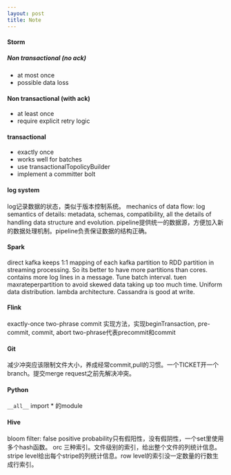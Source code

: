 ```yaml
---
layout: post
title: Note
---
```


#### Storm

##### Non transactional (no ack)
- at most once
- possible data loss

#### Non transactional (with ack)
- at least once
- require explicit retry logic

#### transactional
- exactly once
- works well for batches
- use transactionalTopolicyBuilder
- implement a committer bolt


#### log system
log记录数据的状态，类似于版本控制系统。
mechanics of data flow: log
semantics of details: metadata, schemas, compatibility, all the details of handling data structure and evolution.
pipeline提供统一的数据源，方便加入新的数据处理机制。pipeline负责保证数据的结构正确。

#### Spark
direct kafka keeps 1:1 mapping of each kafka partition to RDD partition in streaming processing. So its better to have more partitions than cores. contains more log lines in a message.
Tune batch interval.
tuen maxrateperpartition to avoid skewed data taking up too much time.
Uniform data distribution.
lambda architecture.
Cassandra is good at write.

#### Flink
exactly-once two-phrase commit
实现方法，实现beginTransaction, pre-commit, commit, abort
two-phrase代表precommit和commit

#### Git
减少冲突应该限制文件大小，养成经常commit,pull的习惯。一个TICKET开一个branch。提交merge request之前先解决冲突。

#### Python
`__all__` import * 的module

#### Hive
bloom filter: false positive probability只有假阳性，没有假阴性，一个set里使用多个hash函数。
orc 三种索引。文件级别的索引，给出整个文件的列统计信息。stripe level给出每个stripe的列统计信息。row level的索引没一定数量的行数生成行索引。

